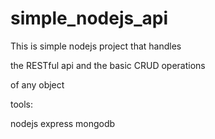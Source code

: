 # simple_nodejs_api

This is simple nodejs project that handles

the RESTful api and the basic CRUD operations

of any object

tools:

nodejs
express
mongodb
